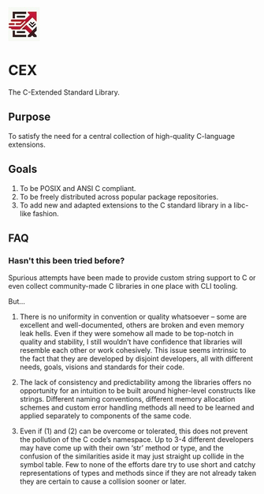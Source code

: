 
![CEX Logo](/img/cex.jpg)

# CEX
The C-Extended Standard Library.

## Purpose
To satisfy the need for a central collection of high-quality C-language extensions.

## Goals
1. To be POSIX and ANSI C compliant.
2. To be freely distributed across popular package repositories.
3. To add new and adapted extensions to the C standard library in a libc-like fashion.

## FAQ
### Hasn't this been tried before?
Spurious attempts have been made to provide custom string support to C or even collect community-made C libraries in one place with CLI tooling.

But...

1. There is no uniformity in convention or quality whatsoever – some are excellent and well-documented, others are broken and even memory leak hells. Even if they were somehow all made to be top-notch in quality and stability, I still wouldn’t have confidence that libraries will resemble each other or work cohesively. This issue seems intrinsic to the fact that they are developed by disjoint developers, all with different needs, goals, visions and standards for their code.

2. The lack of consistency and predictability among the libraries offers no opportunity for an intuition to be built around higher-level constructs like strings. Different naming conventions, different memory allocation schemes and custom error handling methods all need to be learned and applied separately to components of the same code. 

3. Even if (1) and (2) can be overcome or tolerated, this does not prevent the pollution of the C code’s namespace. Up to 3-4 different developers may have come up with their own ‘str’ method or type, and the confusion of the similarities aside it may just straight up collide in the symbol table. Few to none of the efforts dare try to use short and catchy representations of types and methods since if they are not already taken they are certain to cause a collision sooner or later.
